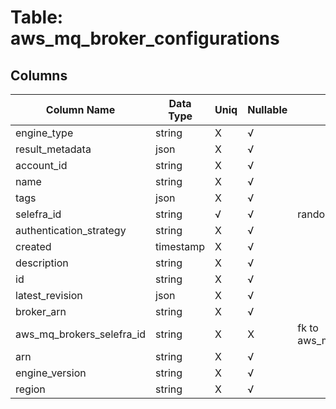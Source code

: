 # Table: aws_mq_broker_configurations

## Columns 

|  Column Name   |  Data Type  | Uniq | Nullable | Description | 
|  ----  | ----  | ----  | ----  | ---- | 
| engine_type | string | X | √ |  | 
| result_metadata | json | X | √ |  | 
| account_id | string | X | √ |  | 
| name | string | X | √ |  | 
| tags | json | X | √ |  | 
| selefra_id | string | √ | √ | random id | 
| authentication_strategy | string | X | √ |  | 
| created | timestamp | X | √ |  | 
| description | string | X | √ |  | 
| id | string | X | √ |  | 
| latest_revision | json | X | √ |  | 
| broker_arn | string | X | √ |  | 
| aws_mq_brokers_selefra_id | string | X | X | fk to aws_mq_brokers.selefra_id | 
| arn | string | X | √ |  | 
| engine_version | string | X | √ |  | 
| region | string | X | √ |  | 


